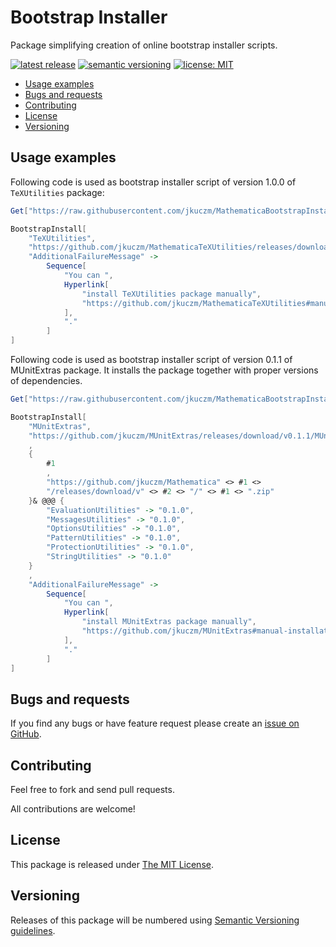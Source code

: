# Bootstrap Installer

Package simplifying creation of online bootstrap installer scripts.

[![latest release](http://img.shields.io/github/release/jkuczm/MathematicaBootstrapInstaller.svg)](https://github.com/jkuczm/MathematicaBootstrapInstaller/releases/latest)
[![semantic versioning](http://jkuczm.github.io/media/images/SemVer-2.0.0-brightgreen.svg)](http://semver.org/spec/v2.0.0.html)
[![license: MIT](http://jkuczm.github.io/media/images/license-MIT-blue.svg)](https://github.com/jkuczm/MathematicaBootstrapInstaller/blob/master/LICENSE)


* [Usage examples](#usage-examples)
* [Bugs and requests](#bugs-and-requests)
* [Contributing](#contributing)
* [License](#license)
* [Versioning](#versioning)



## Usage examples

Following code is used as bootstrap installer script of version 1.0.0 of
`TeXUtilities` package:
```Mathematica
Get["https://raw.githubusercontent.com/jkuczm/MathematicaBootstrapInstaller/v0.1.0/BootstrapInstaller.m"]

BootstrapInstall[
    "TeXUtilities",
    "https://github.com/jkuczm/MathematicaTeXUtilities/releases/download/v1.0.0/TeXUtilities.zip",
    "AdditionalFailureMessage" -> 
        Sequence[
            "You can ", 
            Hyperlink[
                "install TeXUtilities package manually", 
                "https://github.com/jkuczm/MathematicaTeXUtilities#manual-installation"
            ],
            "."
        ]
]
```


Following code is used as bootstrap installer script of version 0.1.1 of
MUnitExtras package. It installs the package together with proper versions of
dependencies.
```Mathematica
Get["https://raw.githubusercontent.com/jkuczm/MathematicaBootstrapInstaller/v0.1.0/BootstrapInstaller.m"]

BootstrapInstall[
    "MUnitExtras",
    "https://github.com/jkuczm/MUnitExtras/releases/download/v0.1.1/MUnitExtras.zip"
    ,
    {
        #1
        ,
        "https://github.com/jkuczm/Mathematica" <> #1 <>
        "/releases/download/v" <> #2 <> "/" <> #1 <> ".zip"
    }& @@@ {
        "EvaluationUtilities" -> "0.1.0",
        "MessagesUtilities" -> "0.1.0",
        "OptionsUtilities" -> "0.1.0",
        "PatternUtilities" -> "0.1.0",
        "ProtectionUtilities" -> "0.1.0",
        "StringUtilities" -> "0.1.0"
    }
    ,
    "AdditionalFailureMessage" -> 
        Sequence[
            "You can ", 
            Hyperlink[
                "install MUnitExtras package manually", 
                "https://github.com/jkuczm/MUnitExtras#manual-installation"
            ],
            "."
        ]
]
```



## Bugs and requests

If you find any bugs or have feature request please create an
[issue on GitHub](https://github.com/jkuczm/MathematicaBootstrapInstaller/issues).



## Contributing

Feel free to fork and send pull requests.

All contributions are welcome!



## License

This package is released under
[The MIT License](https://github.com/jkuczm/MathematicaBootstrapInstaller/blob/master/LICENSE).



## Versioning

Releases of this package will be numbered using
[Semantic Versioning guidelines](http://semver.org/).
